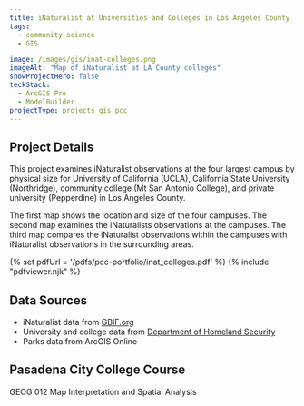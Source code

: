 ```yaml
---
title: iNaturalist at Universities and Colleges in Los Angeles County
tags:
  - community science
  - GIS

image: /images/gis/inat-colleges.png
imageAlt: "Map of iNaturalist at LA County colleges"
showProjectHero: false
teckStack:
  - ArcGIS Pro
  - ModelBuilder
projectType: projects_gis_pcc
---
```


## Project Details

This project examines iNaturalist observations at the four largest campus by physical size for University of California (UCLA), California State University (Northridge), community college (Mt San Antonio College), and private university (Pepperdine) in Los Angeles County.

The first map shows the location and size of the four campuses. The second map examines the iNaturalists observations at the campuses. The third map compares the iNaturalist observations within the campuses with iNaturalist observations in the surrounding areas.

{% set pdfUrl = '/pdfs/pcc-portfolio/inat_colleges.pdf' %}
{% include "pdfviewer.njk" %}

## Data Sources

- iNaturalist data from [GBIF.org](https://www.gbif.org/)
- University and college data from [Department of Homeland Security ](https://hifld-geoplatform.hub.arcgis.com/datasets/geoplatform::colleges-and-universities-campuses/about)
- Parks data from ArcGIS Online

## Pasadena City College Course

GEOG 012 Map Interpretation and Spatial Analysis
